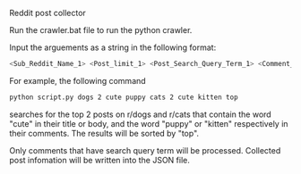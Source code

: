 Reddit post collector

Run the crawler.bat file to run the python crawler. 

Input the arguements as a string in the following format: 

```sh
<Sub_Reddit_Name_1> <Post_limit_1> <Post_Search_Query_Term_1> <Comment_Search_Query_Term_1> ... <Sub_Reddit_Name_n> <Post_limit_n> <Post_Search_Query_Term_n> <Comment_Search_Query_Term_n> <sorting_method>
```

For example, the following command

```sh
python script.py dogs 2 cute puppy cats 2 cute kitten top
```

searches for the top 2 posts on r/dogs and r/cats that contain the word "cute" in their title or body, and the word "puppy" or "kitten" respectively in their comments. The results will be sorted by "top".


Only comments that have search query term will be processed. 
Collected post infomation will be written into the JSON file. 
